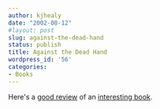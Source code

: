 ```yaml
---
author: kjhealy
date: "2002-08-12"
#layout: post
slug: against-the-dead-hand
status: publish
title: Against the Dead Hand
wordpress_id: '56'
categories:
- Books
---
```


Here's a [good review](http://junius.blogspot.com/2002_08_11_junius_archive.html) of an [interesting book](http://www.brinklindsey.com/).
